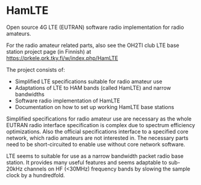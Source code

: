 # HamLTE
Open source 4G LTE (EUTRAN) software radio implementation for radio amateurs.

For the radio amateur related parts, also see the OH2TI club LTE base station
project page (in Finnish) at <https://prkele.prk.tky.fi/w/index.php/HamLTE>

The project consists of:
 * Simplified LTE specifications suitable for radio amateur use
 * Adaptations of LTE to HAM bands (called HamLTE) and narrow bandwidths
 * Software radio implementation of HamLTE
 * Documentation on how to set up working HamLTE base stations

Simplified specifications for radio amateur use are necessary as the whole
EUTRAN radio interface specification is complex due to spectrum efficiency
optimizations. Also the official specifications interface to a specified core
network, which radio amateurs are not interested in. The necessary parts need
to be short-circuited to enable use without core network software.

LTE seems to suitable for use as a narrow bandwidth packet radio base station.
It provides many useful features and seems adaptable to sub-20kHz channels on
HF (\<30MHz) frequency bands by slowing the sample clock by a hundredfold.

